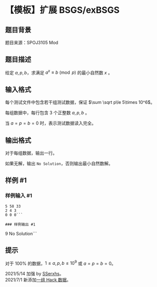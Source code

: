 # 【模板】扩展 BSGS/exBSGS

## 题目背景

题目来源：SPOJ3105 Mod

## 题目描述

给定 $a,p,b$，求满足 $a^x≡b \pmod p$ 的最小自然数 $x$ 。


## 输入格式

每个测试文件中包含若干组测试数据，保证 $\sum \sqrt p\le 5\times 10^6$。

每组数据中，每行包含 $3$ 个正整数 $a,p,b$ 。

当 $a=p=b=0$ 时，表示测试数据读入完全。


## 输出格式

对于每组数据，输出一行。

如果无解，输出 `No Solution`，否则输出最小自然数解。


## 样例 #1

### 样例输入 #1
```
5 58 33
2 4 3
0 0 0```

### 样例输出 #1

```
9
No Solution```

## 提示

对于 $100\%$ 的数据，$1\le a,p,b≤10^9$ 或 $a=p=b=0$。

2021/5/14 加强 by [SSerxhs](https://www.luogu.com.cn/user/29826)。  
2021/7/1 新添加[一组 Hack 数据](https://www.luogu.com.cn/discuss/391666)。
